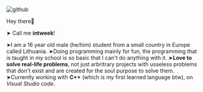 ![github](https://user-images.githubusercontent.com/111011518/233769086-0fd6dd88-4257-42e7-b68b-be31d0579dbf.png)

Hey there👋

➤ Call me **intweek**!

➤I am a 16 year old male (he/him) student from a small country in Europe called Lithuania.
➤Doing programming mainly for fun, the programming that is taught in my school is so basic that I can't do anything with it.
➤**Love to solve real-life problems**, not just arbritrary projects with usseless problems that don't exist and are created for the soul purpose to solve them.
➤Currently working with **C++** (which is my first learned language btw), on _Visual Studio code_.
